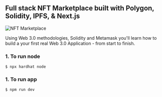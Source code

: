 ## Full stack NFT Marketplace built with Polygon, Solidity, IPFS, & Next.js
![NFT Marketplace](https://i.ibb.co/K2FjvH3/Home.png)


Using Web 3.0 methodologies, Solidity and Metamask you'll learn how to build a your first real Web 3.0 Application - from start to finish.


### 1. To run node
`$ npx hardhat node`

### 1. To run app
`$ npm run dev`
